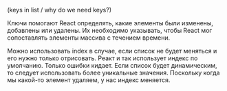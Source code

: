 (keys in list / why do we need keys?)

Ключи помогают React определять, какие элементы были изменены, добавлены или удалены. Их необходимо указывать, чтобы React мог сопоставлять элементы массива с течением времени.

Можно использовать index в случае, если список не будет меняться и его нужно только отрисовать. Реакт и так использует индекс по умолчанию. Только ошибки кидает. 
Если список будет динамическим, то следует использовать более уникальные значения. Поскольку когда мы какой-то элемент удаляем, у нас индекс меняется. 

